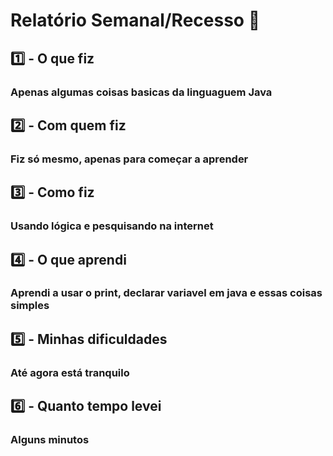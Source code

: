 # Relatório Semanal/Recesso :office:

## :one: - O que fiz

### Apenas algumas coisas basicas da linguaguem Java

## :two: - Com quem fiz

### Fiz só mesmo, apenas para começar a aprender

## :three: - Como fiz

### Usando lógica e pesquisando na internet

## :four: - O que aprendi

### Aprendi a usar o print, declarar variavel em java e essas coisas simples

## :five: - Minhas dificuldades

### Até agora está tranquilo

## :six: - Quanto tempo levei

### Alguns minutos
